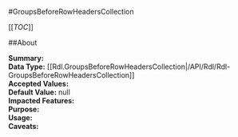 #GroupsBeforeRowHeadersCollection

[[_TOC_]]

##About

**Summary:**   
**Data Type:** [[Rdl.GroupsBeforeRowHeadersCollection|/API/Rdl/Rdl-GroupsBeforeRowHeadersCollection]]  
**Accepted Values:**   
**Default Value:** null  
**Impacted Features:**   
**Purpose:**   
**Usage:**   
**Caveats:**   

